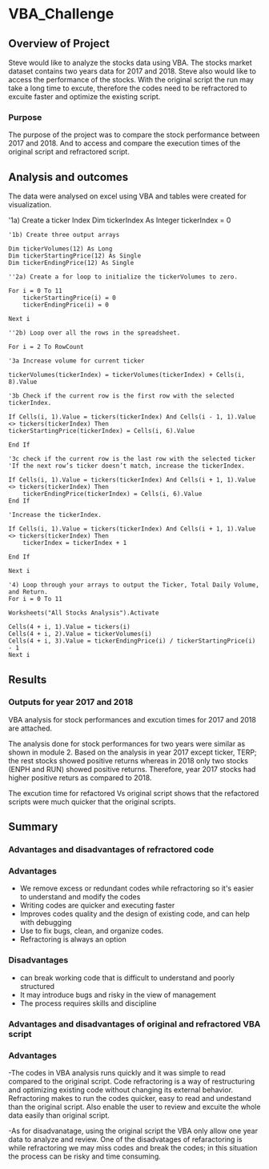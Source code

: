 # VBA_Challenge

## Overview of Project
 Steve would like to analyze the stocks data using VBA. The stocks market dataset contains two years data for 2017 and 2018. Steve also would like to access the performance of the stocks. With the original script the run may take a long time to excute, therefore the codes need to be refractored to excuite faster and optimize the existing script.   

### Purpose
The purpose of the project was to compare the stock performance between 2017 and 2018. And to access and compare the execution times of the original script and refractored script.  
 
## Analysis and outcomes 
The data were analysed on excel using VBA and tables were created for visualization.  

 '1a) Create a ticker Index
     Dim tickerIndex As Integer
     tickerIndex = 0
     
    '1b) Create three output arrays
    
    Dim tickerVolumes(12) As Long
    Dim tickerStartingPrice(12) As Single
    Dim tickerEndingPrice(12) As Single
    
    ''2a) Create a for loop to initialize the tickerVolumes to zero.
     
    For i = 0 To 11
        tickerStartingPrice(i) = 0
        tickerEndingPrice(i) = 0
        
    Next i
    
    ''2b) Loop over all the rows in the spreadsheet.
    
    For i = 2 To RowCount
    
    '3a Increase volume for current ticker
    
    tickerVolumes(tickerIndex) = tickerVolumes(tickerIndex) + Cells(i, 8).Value
    
    '3b Check if the current row is the first row with the selected tickerIndex.
    
    If Cells(i, 1).Value = tickers(tickerIndex) And Cells(i - 1, 1).Value <> tickers(tickerIndex) Then
    tickerStartingPrice(tickerIndex) = Cells(i, 6).Value
    
    End If
    
    '3c check if the current row is the last row with the selected ticker
    'If the next row’s ticker doesn’t match, increase the tickerIndex.
    
    If Cells(i, 1).Value = tickers(tickerIndex) And Cells(i + 1, 1).Value <> tickers(tickerIndex) Then
        tickerEndingPrice(tickerIndex) = Cells(i, 6).Value
    End If
    
    'Increase the tickerIndex.
    
    If Cells(i, 1).Value = tickers(tickerIndex) And Cells(i + 1, 1).Value <> tickers(tickerIndex) Then
        tickerIndex = tickerIndex + 1
    
    End If
    
    Next i
    
    '4) Loop through your arrays to output the Ticker, Total Daily Volume, and Return.
    For i = 0 To 11
        
    Worksheets("All Stocks Analysis").Activate
        
    Cells(4 + i, 1).Value = tickers(i)
    Cells(4 + i, 2).Value = tickerVolumes(i)
    Cells(4 + i, 3).Value = tickerEndingPrice(i) / tickerStartingPrice(i) - 1
    Next i
## Results  
### Outputs for year 2017 and 2018 
VBA analysis for stock performances and excution times for 2017 and 2018 are attached. 

The analysis done for stock performances for two years were similar as shown in module 2. 
Based on the analysis in year 2017 except ticker, TERP; the rest stocks showed positive returns whereas in 2018 only two stocks (ENPH and RUN) showed positive returns. Therefore, year 2017 stocks had higher positive returs as compared to 2018. 

The excution time for refactored Vs original script shows that the refactored scripts were much quicker that the original scripts. 

## Summary 

### Advantages and disadvantages of refractored code

### Advantages 
- We remove excess or redundant codes while refractoring so it's easier to understand and modify the codes
- Writing codes are quicker and executing faster
- Improves codes quality and the design of existing code, and can help with debugging 
- Use to fix bugs, clean, and organize codes. 
- Refractoring is always an option 

### Disadvantages 
- can break working code that is difficult to understand and poorly structured 
- It may introduce bugs and risky in the view of management 
- The process requires skills and discipline
 

### Advantages and disadvantages of original and refractored VBA script
### Advantages 
-The codes in VBA analysis runs quickly and it was simple to read compared to the original script. Code refractoring is a way of restructuring and  optimizing existing code without changing its external behavior. Refractoring makes to run the codes quicker, easy to read and undestand than the original script. Also enable the user to review and excuite the whole data easily than original script.  

-As for disadvanatage, using the original script the VBA only allow one year data to analyze and review. One of the disadvatages of refaractoring is while refractoring we may miss codes and break the codes; in this situation the process can be risky and time consuming. 